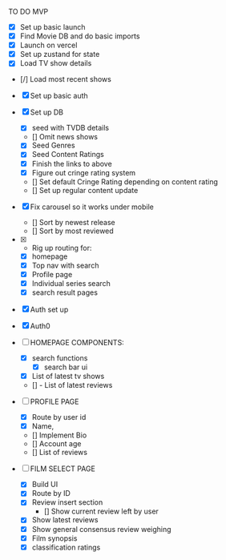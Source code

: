 TO DO MVP

- [x] Set up basic launch
- [x] Find Movie DB and do basic imports
- [x] Launch on vercel
- [x] Set up zustand for state
- [x] Load TV show details
- [/] Load most recent shows
- [x] Set up basic auth

- [x] Set up DB
  - [x] seed with TVDB details
  - [] Omit news shows
  - [x] Seed Genres
  - [x] Seed Content Ratings
  - [x] Finish the links to above
  - [x] Figure out cringe rating system
  - [] Set default Cringe Rating depending on content rating
  - [] Set up regular content update

- [x] Fix carousel so it works under mobile
  - [] Sort by newest release
  - [] Sort by most reviewed

- [x] - Rig up routing for:
  - [x] homepage
  - [x] Top nav with search
  - [x] Profile page
  - [x] Individual series search
  - [x] search result pages

- [x] Auth set up
- [x] Auth0

- [ ] HOMEPAGE COMPONENTS:
  - [x] search functions
    - [x] search bar ui
  - [x] List of latest tv shows
  - [] - List of latest reviews

- [ ] PROFILE PAGE
  - [x] Route by user id
  - [x] Name,
  - [] Implement Bio
  - [] Account age
  - [] List of reviews

- [ ] FILM SELECT PAGE
  - [x] Build UI
  - [x] Route by ID
  - [x] Review insert section
    - [] Show current review left by user
  - [x] Show latest reviews
  - [x] Show general consensus review weighing
  - [x] Film synopsis
  - [x] classification ratings
